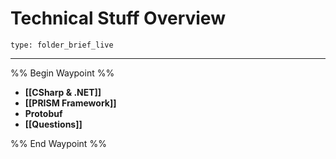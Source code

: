 # Technical Stuff Overview
 
```ccard
type: folder_brief_live
```
 
---

%% Begin Waypoint %%
- **[[CSharp & .NET]]**
- **[[PRISM Framework]]**
- **Protobuf**
- **[[Questions]]**

%% End Waypoint %%